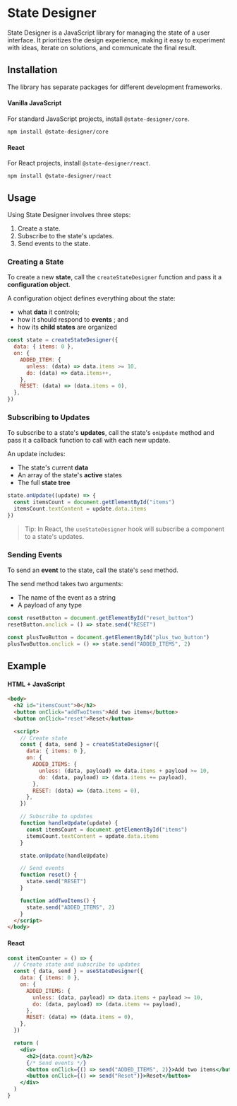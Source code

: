 # State Designer

State Designer is a JavaScript library for managing the state of a user interface. It prioritizes the design experience, making it easy to experiment with ideas, iterate on solutions, and communicate the final result.

## Installation

The library has separate packages for different development frameworks.

#### Vanilla JavaScript

For standard JavaScript projects, install `@state-designer/core`.

`npm install @state-designer/core`

#### React

For React projects, install `@state-designer/react`.

`npm install @state-designer/react`

## Usage

Using State Designer involves three steps:

1. Create a state.
2. Subscribe to the state's updates.
3. Send events to the state.

### Creating a State

To create a new **state**, call the `createStateDesigner` function and pass it a **configuration object**.

A configuration object defines everything about the state:

- what **data** it controls;
- how it should respond to **events** ; and
- how its **child states** are organized

```js
const state = createStateDesigner({
  data: { items: 0 },
  on: {
    ADDED_ITEM: {
      unless: (data) => data.items >= 10,
      do: (data) => data.items++,
    },
    RESET: (data) => (data.items = 0),
  },
})
```

### Subscribing to Updates

To subscribe to a state's **updates**, call the state's `onUpdate` method and pass it a callback function to call with each new update.

An update includes:

- The state's current **data**
- An array of the state's **active** states
- The full **state tree**

```js
state.onUpdate((update) => {
  const itemsCount = document.getElementById("items")
  itemsCount.textContent = update.data.items
})
```

> Tip: In React, the `useStateDesigner` hook will subscribe a component to a state's updates.

### Sending Events

To send an **event** to the state, call the state's `send` method.

The send method takes two arguments:

- The name of the event as a string
- A payload of any type

```js
const resetButton = document.getElementById("reset_button")
resetButton.onclick = () => state.send("RESET")

const plusTwoButton = document.getElementById("plus_two_button")
plusTwoButton.onclick = () => state.send("ADDED_ITEMS", 2)
```

## Example

#### HTML + JavaScript

```html
<body>
  <h2 id="itemsCount">0</h2>
  <button onClick="addTwoItems">Add two items</button>
  <button onClick="reset">Reset</button>

  <script>
    // Create state
    const { data, send } = createStateDesigner({
      data: { items: 0 },
      on: {
        ADDED_ITEMS: {
          unless: (data, payload) => data.items + payload >= 10,
          do: (data, payload) => (data.items += payload),
        },
        RESET: (data) => (data.items = 0),
      },
    })

    // Subscribe to updates
    function handleUpdate(update) {
      const itemsCount = document.getElementById("items")
      itemsCount.textContent = update.data.items
    }

    state.onUpdate(handleUpdate)

    // Send events
    function reset() {
      state.send("RESET")
    }

    function addTwoItems() {
      state.send("ADDED_ITEMS", 2)
    }
  </script>
</body>
```

#### React

```jsx
const itemCounter = () => {
  // Create state and subscribe to updates
  const { data, send } = useStateDesigner({
    data: { items: 0 },
    on: {
      ADDED_ITEMS: {
        unless: (data, payload) => data.items + payload >= 10,
        do: (data, payload) => (data.items += payload),
      },
      RESET: (data) => (data.items = 0),
    },
  })

  return (
    <div>
      <h2>{data.count}</h2>
      {/* Send events */}
      <button onClick={() => send("ADDED_ITEMS", 2)}>Add two items</button>
      <button onClick={() => send("Reset")}>Reset</button>
    </div>
  )
}
```
